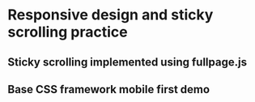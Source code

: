 # Responsive design and sticky scrolling practice

## Sticky scrolling implemented using fullpage.js

## Base CSS framework mobile first demo
